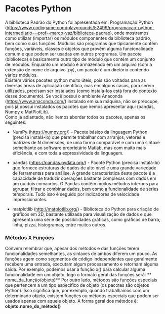 # Pacotes Python

A biblioteca Padrão do Python foi apresentada em: Programação Python (https://www.codingame.com/playgrounds/52499/programacao-python-intermediario---prof--marco-vaz/biblioteca-padrao), onde mostramos como utilizar (importar) os módulos componentes da biblioteca padrão, bem como suas funções. 
Módulos são programas que tipicamente contêm funções, variáveis, classes e objetos que provêm alguma funcionalidade comum e que podem ser usadas em outros programas. Um pacote (biblioteca) é basicamente outro tipo de módulo que contém um conjunto de módulos. Enquanto um módulo é armazenado em um arquivo (com a extensão de nome de arquivo .py), um pacote é um diretório contendo vários módulos.   
Existem vários pacotes python muito úteis, pois são voltados para as diversas áreas de aplicação científica, mas em alguns casos, para serem utilizados, precisam ser instalados (como instalá-los está fora do contexto desse documento). 
Se você possui o ambiente Anaconda (https://www.anaconda.com/) instalado em sua máquina, não se preocupe, pois já possui instalados os pacotes que iremos apresentar aqui (pandas, Numpy e MatPlotLib).  
Como já adiantado, não iremos abordar todos os pacotes, apenas os seguintes:

+ NumPy (https://numpy.org/) - Pacote básico da linguagem Python (precisa instalá-lo) que permite trabalhar com arranjos, vetores e matrizes de N dimensões, de uma forma comparável e com uma sintaxe semelhante ao software proprietário Matlab, mas com muito mais eficiência, e com toda a expressividade da linguagem. 

+ pandas (https://pandas.pydata.org/) - Pacote Python (precisa instalá-lo) que fornece estruturas de dados de alto nível e uma grande variedade de ferramentas para análise. A grande característica deste pacote é a capacidade de traduzir operações bastante complexas com dados em um ou dois comandos. O Pandas contêm muitos métodos internos para agrupar, filtrar e combinar dados, bem como a funcionalidade de séries temporais. Tudo isso é seguido por indicadores de velocidade impressionantes.

+ matplotlib (http://matplotlib.org/) - Biblioteca do Python para criação de gráficos em 2D, bastante utilizada para visualização de dados e que apresenta uma série de possibilidades gráficas, como gráficos de barra, linha, pizza, histogramas, entre muitos outros.

### Métodos X Funções

Convém relembrar que, apesar dos métodos e das funções terem funcionalidades semelhantes, as sintaxes de ambos diferem um pouco.
As funções agem como segmentos de código independentes que geralmente recebem uma entrada, executam algum processamento e retornam alguma saída. Por exemplo, podemos usar a função x() para calcular alguma funcionalidade em um objeto, logo o formato geral das funções será: 
** nome_da_função(objeto)**
Por outro lado, métodos são funções especiais que pertencem a um tipo específico de objeto (os pacotes são objetos Python). Isso significa que, por exemplo, quando trabalhamos com um determinado objeto, existem funções ou métodos especiais que podem ser usados apenas com aquele objeto.  A forma geral dos métodos é:
**objeto.nome_do_método()**
